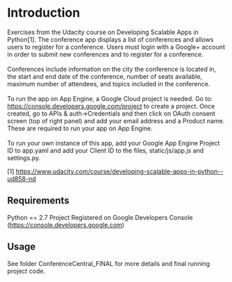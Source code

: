 # Introduction
Exercises from the Udacity course on Developing Scalable Apps in Python[1]. The conference app displays a list of conferences and allows users to register for a conference. Users must login with a Google+ account in order to submit new conferences and to register for a conference. 
<br><br>
Conferences include information on the city the conference is located in, the start and end date of the conference, number of seats available, maximum number of attendees, and topics included in the conference.
<br><br>
To run the app on App Engine, a Google Cloud project is needed. Go to: https://console.developers.google.com/project to create a project. Once created, go to APIs & auth->Credentials and then click on OAuth consent screen (top of right panel) and add your email address and a Product name. These are required to run your app on App Engine. 
<br><br> 
To run your own instance of this app, add your Google App Engine Project ID to app.yaml and add your Client ID to the files, static/js/app.js and settings.py.

[1] https://www.udacity.com/course/developing-scalable-apps-in-python--ud858-nd <br>

## Requirements
Python == 2.7
Project Registered on Google Developers Console (https://console.developers.google.com) <br>

## Usage
See folder ConferenceCentral_FINAL for more details and final running project code.
